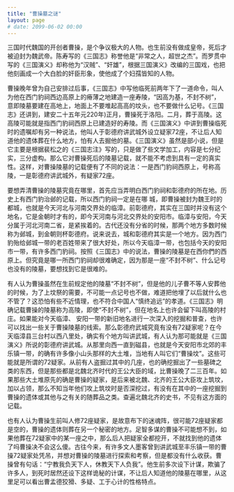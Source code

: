 ```yaml
---
title: "曹操墓之谜"
layout: page
# date: 2099-06-02 00:00
---
```


三国时代魏国的开创者曹操，是个争议极大的人物。也生前没有做成皇帝，死后才被迫封为魏武帝。陈寿写的《三国志》称誉他是“非常之人，超世之杰”。而罗贯中写的《三国演义》却称他为“汉贼”、“奸雄”，根据三国演义》改编的三国戏，也把他刻画成一个大白脸的奸臣形象，使他成了个妇孺皆知的人物。

曹操晚年曾为自己安排过后事，《三国志》中写他临死前两年下了一道命令，叫人为他在西门豹祠西边高原上的瘠薄之地建造一座寿陵，“因高为基，不封不树”，
意即陵墓要建在高地上，地面上不要堆起高高的坟头，也不要做什么记号。《三国志》还讲到，建安二十五年元220年)正月，曹操死于洛阳。二月，葬于高陵。这高陵可能就是指西门豹祠西原上已建造好的寿陵。而《三国演义》中讲到曹操临死时的遗嘱却有另一种说法，他叫人于彰德府讲武城外设立疑家72座，不让后人知道他的遗体葬在什么地方，怕有人去掘他的墓。《三国演义》虽然是部小说，但是它主要是根据裴松之的《三国志注》写的，只是做了些文学加工，内容是七分纪实，三分虚构。那么它对曹操死后的陵墓记载，就不能不考虑到具有一定的真实性。这样，对曹操陵墓的记载便有了不同的说法：一是西门豹祠西原上，号称高陵，一是彰德府讲武城外，有疑家72座。

要想弄清曹操的陵墓究竟在哪里，首先应当弄明白西门豹祠和彰德府的所在地。历史上有西门豹治邺的记载，所以西门豹祠一定是在哪
城，即曹操被封为魏王时的都城，也就是今天河北与河南交界处的临漳。前彰德府，其实在三国时并没有这个地名，它是金朝时才有的，即今天河南与河北交界处的安阳市。临漳与安阳，今天分属于河北河南二省，是紧挨着的。古代还没有分省的时候，那两个地方多数时候称为邺城，到金朝则杯彰德府。说来说去，城和彰德府其实是一个地方。因为西门豹殆给邺城一带的老百姓带来了很大好处，所以今天临漳一带，也包括今天的安阳市一带，有许多西门豹祠。按照《三国志》中的说法，曹操的陵墓是在西你們的西原上。但究竟是哪一所西门豹祠却很难确定，因为那是一座“不封不树”、什么记号也没有的陵墓，要想找到它是很难的。

有人认为曹操虽然在生前规定他的陵墓“不封不树”，但是他的儿子曹不等人安葬他的时候，为了上坟祭的需要，不可能一点记号也不做，难道把他埋了以后就什么也不管了？这恐怕有些不近情理，也不符合中国人“慎终追远”的孝道。《三国志》明确记载曹操的陵墓称为高陵，即使“不封不树”，但在地名上也许会留下叫高陵的村庄。如果能对今天临漳、
安阳一带的新旧地名进行一次深入的挖掘和普查，也许可以找出一些关于曹操陵墓的线索。那么彰德府武城究竟有没有72疑家呢？在今天临漳县三台村以西八里处，确实有个地方叫讲武城，有人认为那可能就是《三国演义》所说的彰德府讲武城。从那里向西一直到磁县，也就是今天安阳市北郊的丰乐镇一带，的确有许多像小山头那样的大土堆，当地有人叫它们“曹操坟”。这些可能就是所谓的72疑家。从前有人盗掘过其中的几座，也的确挖掘出了一些墓碑之类的东西，但是那些都是北魏北齐时代的王公大臣的域，比曹操晚了二三百年。如果那些大土堆原先的确是曹操的疑家，是后来被北魏、北齐的王公大臣攻上筑坟，加以占领，那么不知当年他们攻上筑坟时是否深挖过，有没有在其中的一座挖掘到曹操的遗体或其他与之有关的随葬品之类。查遍北魏北齐的史书，不见有这方面的记载。

也有人认为曹操生前叫人修72座疑家，是故意布下的迷魂阵，很可能72座疑家都是空的，曹操的遗体则葬在另一个秘密的地方。足智多谋的曹操不可能想不到，如果他葬在72疑家中的某一座之中，那么后人把疑家全都挖开，不就找到他的遗体了吗曹操决不会这么傻。古往今来，有许多文人墨客曾到讲武城至丰乐镇一带的曹操72疑家处凭吊，并想对曹操的陵墓进行探索和考察，但是都没有什么收获。曹操曾有句话：“宁教我负天下人，休教天下人负我”。他生前多次设下计谋，欺骗了许多人，到死时居然还设下这样诡秘的计谋，不让后人知道他的陵墓在哪里，从这里足可以看出曹孟德狡猾、多疑、工于心计的性格特点。


